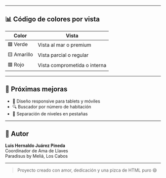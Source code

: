 
---

## 📊 Código de colores por vista

| Color     | Vista             |
|-----------|-------------------|
| 🟩 Verde   | Vista al mar o premium |
| 🟨 Amarillo | Vista parcial o regular |
| 🟥 Rojo    | Vista comprometida o interna |

---

## 🧭 Próximas mejoras

- 📱 Diseño responsive para tablets y móviles
- 🔍 Buscador por número de habitación
- 📂 Separación de niveles en pestañas

---

## 👤 Autor

**Luis Hernaldo Juárez Pineda**  
Coordinador de Ama de Llaves  
Paradisus by Meliá, Los Cabos

---

> Proyecto creado con amor, dedicación y una pizca de HTML puro 😄
